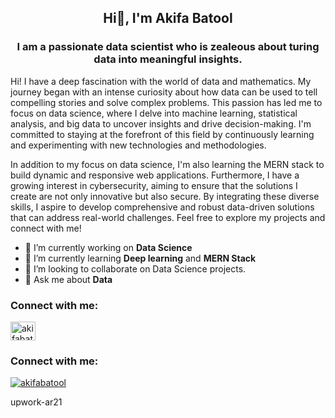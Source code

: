 <h2 align=center> Hi👋, I'm Akifa Batool</h2>
<h3 align=center>I am a passionate data scientist who is zealeous about turing data into meaningful insights.</h3>

Hi! I have a deep fascination with the world of data and mathematics. My journey began with an intense curiosity about how data can be used to tell compelling stories and solve complex problems. This passion has led me to focus on data science, where I delve into machine learning, statistical analysis, and big data to uncover insights and drive decision-making. I'm committed to staying at the forefront of this field by continuously learning and experimenting with new technologies and methodologies.

In addition to my focus on data science, I'm also learning the MERN stack to build dynamic and responsive web applications. Furthermore, I have a growing interest in cybersecurity, aiming to ensure that the solutions I create are not only innovative but also secure. By integrating these diverse skills, I aspire to develop comprehensive and robust data-driven solutions that can address real-world challenges. Feel free to explore my projects and connect with me!

- 🔭 I’m currently working on **Data Science**
- 🌱 I’m currently learning **Deep learning** and **MERN Stack**
- 👯 I’m looking to collaborate on Data Science projects.
- 💬 Ask me about **Data**

<h3 align="left">Connect with me:</h3>
<p align="left">
<a href="https://linkedin.com/in/akifabatool" target="blank"><img align="center" src="https://raw.githubusercontent.com/rahuldkjain/github-profile-readme-generator/master/src/images/icons/Social/linked-in-alt.svg" alt="akifabatool" height="30" width="40" /></a>
</p>

<h3 align="left">Connect with me:</h3>
<p align="left">
<!--[upwork-ar21](https://www.upwork.com/freelancers/~013af899623cf80154?mp_source=share)-->
<a href="https://linkedin.com/in/akifabatool" target="blank"><img align="center" src="https://www.vectorlogo.zone/logos/upwork/upwork-ar21.svg" alt="akifabatool"/></a>

</p>

upwork-ar21

